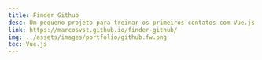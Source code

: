 ```yaml
---
title: Finder Github
desc: Um pequeno projeto para treinar os primeiros contatos com Vue.js e suas funcionalidades.
link: https://marcosvst.github.io/finder-github/
img: ../assets/images/portfolio/github.fw.png
tec: Vue.js 
---
```

